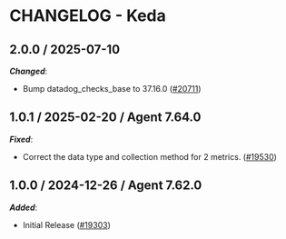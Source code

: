 # CHANGELOG - Keda

<!-- towncrier release notes start -->

## 2.0.0 / 2025-07-10

***Changed***:

* Bump datadog_checks_base to 37.16.0 ([#20711](https://github.com/DataDog/integrations-core/pull/20711))

## 1.0.1 / 2025-02-20 / Agent 7.64.0

***Fixed***:

* Correct the data type and collection method for 2 metrics. ([#19530](https://github.com/DataDog/integrations-core/pull/19530))

## 1.0.0 / 2024-12-26 / Agent 7.62.0

***Added***:

* Initial Release ([#19303](https://github.com/DataDog/integrations-core/pull/19303))

